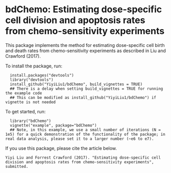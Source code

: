 # bdChemo: Estimating dose-specific cell division and apoptosis rates from chemo-sensitivity experiments

This package implements the method for estimating dose-specific cell birth and death rates from chemo-sensitivity experiments as described in Liu and Crawford (2017).

To install the package, run:

~~~
  install.packages("devtools")
  library("devtools")
  install_github("YiyiLiu1/bdChemo", build_vignettes = TRUE)
  ## There is a delay when setting build_vignettes = TRUE for running the example code
  ## This can be modified as install_github("YiyiLiu1/bdChemo") if vignette is not needed
~~~
To get started, run:
~~~
  library("bdChemo")
  vignette("example", package="bdChemo")
  ## Note, in this example, we use a small number of iterations (N = 1e5) for a quick demonstration of the functionality of the package; in real data analysis, please set it to a larger number (~e6 to e7).
~~~
If you use this package, please cite the article below.
~~~
Yiyi Liu and Forrest Crawford (2017). "Estimating dose-specific cell division and apoptosis rates from chemo-sensitivity experiments", submitted.
~~~

